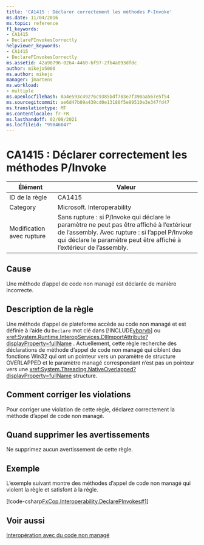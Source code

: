 ```yaml
---
title: 'CA1415 : Déclarer correctement les méthodes P-Invoke'
ms.date: 11/04/2016
ms.topic: reference
f1_keywords:
- CA1415
- DeclarePInvokesCorrectly
helpviewer_keywords:
- CA1415
- DeclarePInvokesCorrectly
ms.assetid: 42a90796-0264-4460-bf97-2fb4a093dfdc
author: mikejo5000
ms.author: mikejo
manager: jmartens
ms.workload:
- multiple
ms.openlocfilehash: 8a4e593c49276c9385bdf783e7f390aa567e5f54
ms.sourcegitcommit: ae6d47b09a439cd0e13180f5e89510e3e347fd47
ms.translationtype: MT
ms.contentlocale: fr-FR
ms.lasthandoff: 02/08/2021
ms.locfileid: "99846047"
---
```

# <a name="ca1415-declare-pinvokes-correctly"></a>CA1415 : Déclarer correctement les méthodes P/Invoke

|Élément|Valeur|
|-|-|
|ID de la règle|CA1415|
|Category|Microsoft. Interoperability|
|Modification avec rupture|Sans rupture : si P/Invoke qui déclare le paramètre ne peut pas être affiché à l’extérieur de l’assembly. Avec rupture : si l’appel P/Invoke qui déclare le paramètre peut être affiché à l’extérieur de l’assembly.|

## <a name="cause"></a>Cause
Une méthode d’appel de code non managé est déclarée de manière incorrecte.

## <a name="rule-description"></a>Description de la règle
Une méthode d’appel de plateforme accède au code non managé et est définie à l’aide du `Declare` mot clé dans [!INCLUDE[vbprvb](../code-quality/includes/vbprvb_md.md)] ou <xref:System.Runtime.InteropServices.DllImportAttribute?displayProperty=fullName> . Actuellement, cette règle recherche des déclarations de méthode d’appel de code non managé qui ciblent des fonctions Win32 qui ont un pointeur vers un paramètre de structure OVERLAPPED et le paramètre managé correspondant n’est pas un pointeur vers une <xref:System.Threading.NativeOverlapped?displayProperty=fullName> structure.

## <a name="how-to-fix-violations"></a>Comment corriger les violations
Pour corriger une violation de cette règle, déclarez correctement la méthode d’appel de code non managé.

## <a name="when-to-suppress-warnings"></a>Quand supprimer les avertissements
Ne supprimez aucun avertissement de cette règle.

## <a name="example"></a>Exemple
L’exemple suivant montre des méthodes d’appel de code non managé qui violent la règle et satisfont à la règle.

[!code-csharp[FxCop.Interoperability.DeclarePInvokes#1](../code-quality/codesnippet/CSharp/ca1415-declare-p-invokes-correctly_1.cs)]

## <a name="see-also"></a>Voir aussi
[Interopération avec du code non managé](/dotnet/framework/interop/index)
